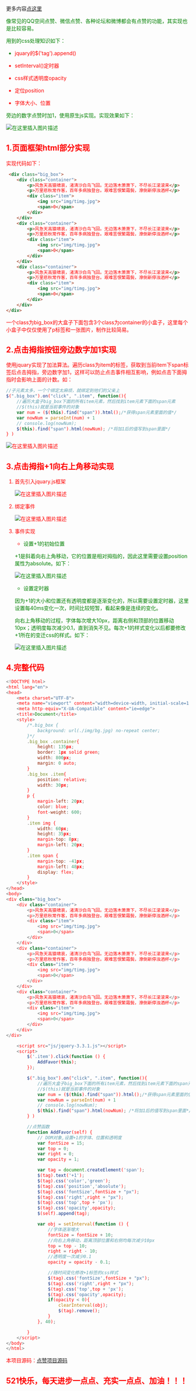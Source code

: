 更多内容[点这里](https://blog.csdn.net/w1418899532/article/details/90383263)

<font color="green">像常见的QQ空间点赞、微信点赞、各种论坛和微博都会有点赞的功能，其实现也是比较容易。

<font color="green">用到的css处理知识如下：

- <font color="red">jquary的$('tag').append()

- <font color="red">setInterval()定时器

- <font color="red">css样式透明度opacity

- <font color="red">定位position

- <font color="red">字体大小、位置

<font color="green">旁边的数字点赞时加1，使用原生js实现。实现效果如下：

![在这里插入图片描述](https://img-blog.csdnimg.cn/20190521163050867.gif)

## <font color="red">1.页面框架html部分实现

实现代码如下：

```html
 <div class="big_box">
    <div class="container">
        <p>风急天高猿啸哀，渚清沙白鸟飞回。无边落木萧萧下，不尽长江滚滚来</p>
        <p>万里悲秋常作客，百年多病独登台。艰难苦恨繁霜鬓，潦倒新停浊酒杯</p>
        <div class="item">
            <img src="img/timg.jpg">
            <span>0</span>
        </div>
    </div>
    <div class="container">
        <p>风急天高猿啸哀，渚清沙白鸟飞回。无边落木萧萧下，不尽长江滚滚来</p>
        <p>万里悲秋常作客，百年多病独登台。艰难苦恨繁霜鬓，潦倒新停浊酒杯</p>
        <div class="item">
            <img src="img/timg.jpg">
            <span>0</span>
        </div>
    </div>
    <div class="container">
        <p>风急天高猿啸哀，渚清沙白鸟飞回。无边落木萧萧下，不尽长江滚滚来</p>
        <p>万里悲秋常作客，百年多病独登台。艰难苦恨繁霜鬓，潦倒新停浊酒杯</p>
        <div class="item">
            <img src="img/timg.jpg">
            <span>0</span>
        </div>
    </div>
</div>

```

一个class为big_box的大盒子下面包含3个class为container的小盒子，这里每个小盒子中仅仅使用了p标签和一张图片，制作比较简易。

## <font color="red">2.点击拇指按钮旁边数字加1实现

使用jquary实现了加法算法。遍历class为item的标签，获取到当前item下span标签后点击拇指，旁边数字加1，这样可以防止点击事件相互影响，例如点击下面拇指时会影响上面的计数。如：

```javascript
//子元素太多，一个个绑定太麻烦，就绑定到他们的父亲上
$(".big_box").on("click", ".item", function(){
    //遍历大盒子big_box下面的所有item元素，然后找到item元素下面的span元素
    //$(this)就是当前事件的对象
    var num = ($(this).find("span")).html();/*获得span元素里面的值*/
    var nowNum = parseInt(num) + 1
    // console.log(nowNum);
    $(this).find("span").html(nowNum); /*将加1后的值写到span里面*/
} )
```

![在这里插入图片描述](https://img-blog.csdnimg.cn/20190521165137890.png?x-oss-process=image/watermark,type_ZmFuZ3poZW5naGVpdGk,shadow_10,text_aHR0cHM6Ly9ibG9nLmNzZG4ubmV0L3cxNDE4ODk5NTMy,size_16,color_FFFFFF,t_70)

## <font color="red">3.点击拇指+1向右上角移动实现

1. 首先引入jquary.js框架

    ![在这里插入图片描述](https://img-blog.csdnimg.cn/20190521110229593.png)

2. 绑定事件

    ![在这里插入图片描述](https://img-blog.csdnimg.cn/2019052111033342.png)

3. 事件实现

    - <font color =  "green">设置+1的初始位置

    +1是斜着向右上角移动，它的位置是相对拇指的，因此这里需要设置position属性为absolute。如下：

    ![在这里插入图片描述](https://img-blog.csdnimg.cn/20190521111122450.png?x-oss-process=image/watermark,type_ZmFuZ3poZW5naGVpdGk,shadow_10,text_aHR0cHM6Ly9ibG9nLmNzZG4ubmV0L3cxNDE4ODk5NTMy,size_16,color_FFFFFF,t_70)

    - <font color =  "green">设置定时器

    因为+1的大小和位置还有透明度都是逐渐变化的，所以需要设置定时器，这里设置每40ms变化一次，时间比较短暂，看起来像是连续的变化。

    向右上角移动的过程，字体每次增大10px，距离右侧和顶部的位置移动10px；透明度每次减少0.1，直到消失不见。每次+1的样式变化以后都要修改+1所在的变迁css的样式。如下：

    ![在这里插入图片描述](https://img-blog.csdnimg.cn/20190521112105875.png?x-oss-process=image/watermark,type_ZmFuZ3poZW5naGVpdGk,shadow_10,text_aHR0cHM6Ly9ibG9nLmNzZG4ubmV0L3cxNDE4ODk5NTMy,size_16,color_FFFFFF,t_70)
    
## <font color="red">4.完整代码

```javascript
<!DOCTYPE html>
<html lang="en">
<head>
    <meta charset="UTF-8">
    <meta name="viewport" content="width=device-width, initial-scale=1.0">
    <meta http-equiv="X-UA-Compatible" content="ie=edge">
    <title>Document</title>
    <style>
        /*.big_box {
            background: url(./img/bg.jpg) no-repeat center;
        }*/
        .big_box .container{
            height: 135px;
            border: 1px solid green;
            width: 800px;
            margin: 0 auto;
        }
        .big_box .item{
            position: relative;
            width: 30px;
        }
        p {
            margin-left: 20px;
            color: blue;
            font-weight: 600;
        }
        .item img {
            width: 60px;
            height: 35px;
            margin-top: 8px;
            margin-left: 20px;
        }
        .item span {
            margin-top: -41px;
            margin-left: 48px;
            display: flex;
        }
    </style>
</head>
<body>
<div class="big_box">
    <div class="container">
        <p>风急天高猿啸哀，渚清沙白鸟飞回。无边落木萧萧下，不尽长江滚滚来</p>
        <p>万里悲秋常作客，百年多病独登台。艰难苦恨繁霜鬓，潦倒新停浊酒杯</p>
        <div class="item">
            <img src="img/timg.jpg">
            <span>0</span>
        </div>
    </div>
    <div class="container">
        <p>风急天高猿啸哀，渚清沙白鸟飞回。无边落木萧萧下，不尽长江滚滚来</p>
        <p>万里悲秋常作客，百年多病独登台。艰难苦恨繁霜鬓，潦倒新停浊酒杯</p>
        <div class="item">
            <img src="img/timg.jpg">
            <span>0</span>
        </div>
    </div>
    <div class="container">
        <p>风急天高猿啸哀，渚清沙白鸟飞回。无边落木萧萧下，不尽长江滚滚来</p>
        <p>万里悲秋常作客，百年多病独登台。艰难苦恨繁霜鬓，潦倒新停浊酒杯</p>
        <div class="item">
            <img src="img/timg.jpg">
            <span>0</span>
        </div>
    </div>
</div>

    <script src="js/jquery-3.3.1.js"></script>
    <script>
        $('.item').click(function () {
            AddFavor(this);
        });

        $(".big_box").on("click", ".item", function(){
            //遍历大盒子big_box下面的所有item元素，然后找到item元素下面的span元素
            //$(this)就是当前事件的对象
            var num = ($(this).find("span")).html();/*获得span元素里面的值*/
            var nowNum = parseInt(num) + 1
            // console.log(nowNum);
            $(this).find("span").html(nowNum); /*将加1后的值写到span里面*/
        } )

        //点赞函数
        function AddFavor(self) {
            // DOM对象,设置+1的字体、位置和透明度
            var fontSize = 15;
            var top = 0;
            var right = 0;
            var opacity = 1;

            var tag = document.createElement('span');
            $(tag).text('+1');
            $(tag).css('color','green');
            $(tag).css('position','absolute');
            $(tag).css('fontSize',fontSize + "px");
            $(tag).css('right',right + "px");
            $(tag).css('top',top + 'px');
            $(tag).css('opacity',opacity);
            $(self).append(tag);

            var obj = setInterval(function () {
                //字体逐渐增大
                fontSize = fontSize + 10;
                //向右上角移动，距离顶部位置和右侧均每次减少10px
                top = top - 10;
                right = right - 10;
                //透明度一次减少0.1
                opacity = opacity - 0.1;

                //随时间变化修改+1标签的css样式
                $(tag).css('fontSize',fontSize + "px");
                $(tag).css('right',right + "px");
                $(tag).css('top',top + 'px');
                $(tag).css('opacity',opacity);
                if(opacity < 0){
                    clearInterval(obj);
                    $(tag).remove();
                }
            }, 40);

        }
    </script>
</body>
</html>
```
    
本项目源码：[点赞项目源码](https://github.com/wnn0809/frontProjects)

## <font color="red">521快乐，每天进步一点点、充实一点点、加油！！！